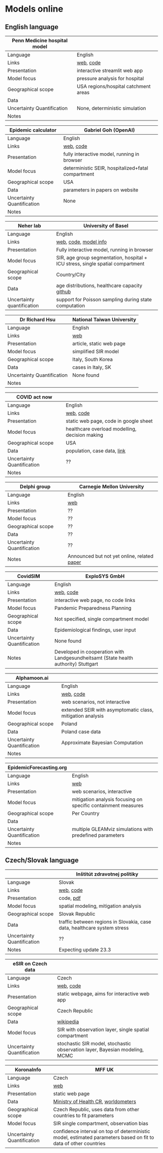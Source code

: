 # Models online

## English language

| Penn Medicine hospital model  | |
|----|----|
| Language | English |
| Links  | [web](https://penn-chime.phl.io/), [code](https://github.com/pennsignals/chime) |
| Presentation | interactive streamlit web app |
| Model focus | pressure analysis for hospital |
| Geographical scope | USA regions/hospital catchment areas |
| Data         |  |
| Uncertainty Quantification | None, deterministic simulation |
| Notes | |


| Epidemic calculator  | Gabriel Goh (OpenAI) |
|----|----|
| Language | English |
| Links  | [web](https://gabgoh.github.io/COVID/index.html), [code](https://github.com/gabgoh/epcalc) |
| Presentation | fully interactive model, running in browser |
| Model focus | deterministic SEIR, hospitalized+fatal compartment |
| Geographical scope | USA |
| Data         | parameters in papers on website |
| Uncertainty Quantification | None |
| Notes | |


| Neher lab | University of Basel |
| ------ | ----- |
| Language | English |
| Links | [web](https://neherlab.org/covid19), [code](https://github.com/neherlab/covid19_scenarios), [model info](https://neherlab.org/covid19/about)|
| Presentation | Fully interactive model, running in browser |
| Model focus  | SIR, age group segmentation, hospital + ICU stress, single spatial compartment |
| Geographical scope | Country/City |
| Data | age distributions, healthcare capacity [github](https://github.com/neherlab/covid19_scenarios_data) |
| Uncertainty quantification | support for Poisson sampling during state computation |


| Dr Richard Hsu | National Taiwan University |
|----|----|
| Language | English |
| Links  | [web](https://geneonline.news/en/2020/03/14/prediction-of-the-covid-19-outbreak-in-south-korea-and-italy/) |
| Presentation | article, static web page|
| Model focus | simplified SIR model |
| Geographical scope | Italy, South Korea |
| Data         | cases in Italy, SK|
| Uncertainty Quantification | None found |
| Notes | |


| COVID act now | |
|----|----|
| Language | English |
| Links  | [web](https://covidactnow.org/), [code](https://docs.google.com/spreadsheets/d/1YEj4Vr6lG1jQ1R3LG6frijJYNynKcgTjzo2n0FsBwZA/edit#gid=1579455912) |
| Presentation | static web page, code in google sheet |
| Model focus | healthcare overload modelling, decision making |
| Geographical scope | USA |
| Data         |  population, case data, [link](https://docs.google.com/spreadsheets/d/1YEj4Vr6lG1jQ1R3LG6frijJYNynKcgTjzo2n0FsBwZA/edit#gid=1583111774) |
| Uncertainty Quantification | ?? |
| Notes | |


| Delphi group | Carnegie Mellon University |
|----|----|
| Language | English |
| Links  | [web](https://delphi.cmu.edu/) |
| Presentation | ?? |
| Model focus | ?? |
| Geographical scope | ?? |
| Data         | ?? |
| Uncertainty Quantification | ?? |
| Notes | Announced but not yet online, related [paper](https://delphi.cmu.edu/files/brooks2015.pdf)|

| CovidSIM  | ExploSYS GmbH |
|----|----|
| Language | English |
| Links  | [web](http://covidsim.eu/), [code](https://gitlab.com/exploratory-systems/covidsim/) |
| Presentation | interactive web page, no code links |
| Model focus | Pandemic Preparedness Planning |
| Geographical scope | Not specified, single compartment model |
| Data         | Epidemiological findings, user input |
| Uncertainty Quantification | None found |
| Notes | Developed in cooperation with Landgesundheitsamt (State health authority) Stuttgart |


| Alphamoon.ai  | |
|----|----|
| Language | English |
| Links  | [web](https://alphamoon.ai/blog/2020/03/24/how-to-predict-the-future-of-sars-cov-2-pandemic/), [code]() |
| Presentation | web scenarios, not interactive |
| Model focus | extended SEIR with asymptomatic class, mitigation analysis |
| Geographical scope | Poland |
| Data         | Poland case data |
| Uncertainty Quantification | Approximate Bayesian Computation  |
| Notes | |


| EpidemicForecasting.org | |
|----|----|
| Language | English |
| Links  | [web](http://epidemicforecasting.org/) |
| Presentation | web scenarios, interactive |
| Model focus | mitigation analysis focusing on specific containment measures |
| Geographical scope | Per Country |
| Data         |  |
| Uncertainty Quantification | multiple GLEAMviz simulations with predefined parameters |
| Notes | |

## Czech/Slovak language


|   | Inštitút zdravotnej politiky |
|----|----|
| Language | Slovak |
| Links  | [web](https://izp.sk/covid-19/), [code](https://github.com/institute-of-health-policies-sk/SIRmodel_COVID-19) |
| Presentation | code, [pdf](https://izp.sk/wp-content/uploads/2020/03/predikcia_koronavirus_17.3.2020_2.pdf) |
| Model focus | spatial modeling, mitigation analysis |
| Geographical scope | Slovak Republic |
| Data         | traffic between regions in Slovakia, case data, healthcare system stress |
| Uncertainty Quantification | ??  |
| Notes | Expecting update 23.3 |


| eSIR on Czech data ||
|----|----|
| Language | Czech |
| Links  | [web](https://htmlpreview.github.io/?https://github.com/smyckaj/Covid19/blob/master/eSIR.html), [code](https://github.com/smyckaj/Covid19) |
| Presentation | static webpage, aims for interactive web app |
| Geographical scope | Czech Republic |
| Data         | [wikipedia](https://cs.wikipedia.org/wiki/Pandemie_COVID-19_v_%C4%8Cesku) |
| Model focus | SIR with observation layer, single spatial compartment  |
| Uncertainty Quantification | stochastic SIR model, stochastic observation layer, Bayesian modeling, MCMC |


| KoronaInfo | MFF UK |
|----|----|
| Language | Czech |
| Links  | [web](https://koronainfo.cz/Predictions) |
| Presentation | static web page |
| Data         | [Ministry of Health CR](https://onemocneni-aktualne.mzcr.cz/covid-19), [worldometers](https://www.worldometers.info/coronavirus/) |
| Geographical scope | Czech Republic, uses data from other countries to fit parameters |
| Model focus | SIR single compartment, observation bias |
| Uncertainty Quantification | confidence interval on top of deterministic model, estimated parameters based on fit to data of other countries |
